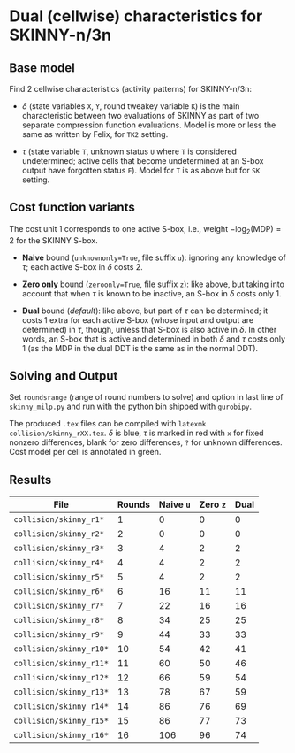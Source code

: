 # Dual (cellwise) characteristics for SKINNY-n/3n

## Base model

Find 2 cellwise characteristics (activity patterns) for SKINNY-n/3n:

- $`\delta`$ (state variables `X`, `Y`, round tweakey variable `K`) is the main characteristic between two evaluations of SKINNY as part of two separate compression function evaluations. Model is more or less the same as written by Felix, for `TK2` setting.

- $`\tau`$ (state variable `T`, unknown status `U` where `T` is considered undetermined; active cells that become undetermined at an S-box output have forgotten status `F`). Model for `T` is as above but for `SK` setting.

## Cost function variants

The cost unit 1 corresponds to one active S-box, i.e., weight $`-\log_2(\text{MDP}) = 2`$ for the SKINNY S-box.

- **Naive** bound (`unknownonly=True`, file suffix `u`): ignoring any knowledge of $`\tau`$; each active S-box in $`\delta`$ costs 2.

- **Zero only** bound (`zeroonly=True`, file suffix `z`): like above, but taking into account that when $`\tau`$ is known to be inactive, an S-box in $`\delta`$ costs only 1.

- **Dual** bound (*default*): like above, but part of $`\tau`$ can be determined; it costs 1 extra for each active S-box (whose input and output are determined) in $`\tau`$, though, unless that S-box is also active in $`\delta`$. In other words, an S-box that is active and determined in both $`\delta`$ and $`\tau`$ costs only 1 (as the MDP in the dual DDT is the same as in the normal DDT).

## Solving and Output

Set `roundsrange` (range of round numbers to solve) and option in last line of `skinny_milp.py` and run with the python bin shipped with `gurobipy`. 

The produced `.tex` files can be compiled with `latexmk collision/skinny_rXX.tex`. 
$`\delta`$ is blue, $`\tau`$ is marked in red with `x` for fixed nonzero differences, blank for zero differences, `?` for unknown differences.
Cost model per cell is annotated in green.

## Results

| File                    | Rounds | Naive `u` | Zero `z` | Dual |
|------------------------ |--------|-----------|----------|------|
| `collision/skinny_r1*`  | 1      |         0 |        0 |    0 |
| `collision/skinny_r2*`  | 2      |         0 |        0 |    0 |
| `collision/skinny_r3*`  | 3      |         4 |        2 |    2 |
| `collision/skinny_r4*`  | 4      |         4 |        2 |    2 |
| `collision/skinny_r5*`  | 5      |         4 |        2 |    2 |
| `collision/skinny_r6*`  | 6      |        16 |       11 |   11 |
| `collision/skinny_r7*`  | 7      |        22 |       16 |   16 |
| `collision/skinny_r8*`  | 8      |        34 |       25 |   25 |
| `collision/skinny_r9*`  | 9      |        44 |       33 |   33 |
| `collision/skinny_r10*` | 10     |        54 |       42 |   41 |
| `collision/skinny_r11*` | 11     |        60 |       50 |   46 |
| `collision/skinny_r12*` | 12     |        66 |       59 |   54 |
| `collision/skinny_r13*` | 13     |        78 |       67 |   59 |
| `collision/skinny_r14*` | 14     |        86 |       76 |   69 |
| `collision/skinny_r15*` | 15     |        86 |       77 |   73 |
| `collision/skinny_r16*` | 16     |       106 |       96 |   74 |























